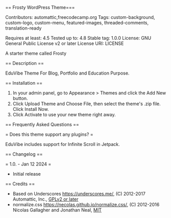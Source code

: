 == Frosty WordPress Theme===

Contributors: automattic,freecodecamp.org 
Tags: custom-background, custom-logo, custom-menu, featured-images, threaded-comments, translation-ready

Requires at least: 4.5
Tested up to: 4.8
Stable tag: 1.0.0
License: GNU General Public License v2 or later
License URI: LICENSE

A starter theme called Frosty

== Description ==

EduVibe Theme For Blog, Portfolio and Education Purpose.

== Installation ==

1. In your admin panel, go to Appearance > Themes and click the Add New button.
2. Click Upload Theme and Choose File, then select the theme's .zip file. Click Install Now.
3. Click Activate to use your new theme right away.

== Frequently Asked Questions ==

= Does this theme support any plugins? =

EduVibe includes support for Infinite Scroll in Jetpack.

== Changelog ==

= 1.0. - Jan 12 2024 =
* Initial release

== Credits ==

* Based on Underscores https://underscores.me/, (C) 2012-2017 Automattic, Inc., [GPLv2 or later](https://www.gnu.org/licenses/gpl-2.0.html)
* normalize.css https://necolas.github.io/normalize.css/, (C) 2012-2016 Nicolas Gallagher and Jonathan Neal, [MIT](https://opensource.org/licenses/MIT)
